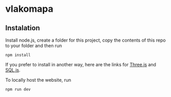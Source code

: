 # vlakomapa
## Instalation
Install node.js, create a folder for this project, copy the contents of this repo to your folder and then run
```
npm install
```

If you prefer to install in another way, here are the links for [Three.js](https://threejs.org/docs/#manual/en/introduction/Installation) and [SQL.js](https://sql.js.org/#/).

To locally host the website, run
```
npm run dev
```

